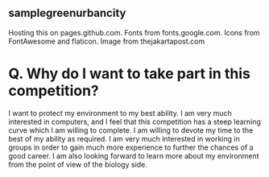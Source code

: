 ## samplegreenurbancity

Hosting this on pages.github.com. Fonts from fonts.google.com. Icons from FontAwesome and flaticon. Image from thejakartapost.com

# Q. Why do I want to take part in this competition?
I want to protect my environment to my best ability. I am very much interested in computers, and I feel that this competition has a steep learning curve which I am willing to complete. I am willing to devote my time to the best of my ability as required. I am very much interested in working in groups in order to gain much more experience to further the chances of a good career. I am also looking forward to learn more about my environment from the point of view of the biology side.  
